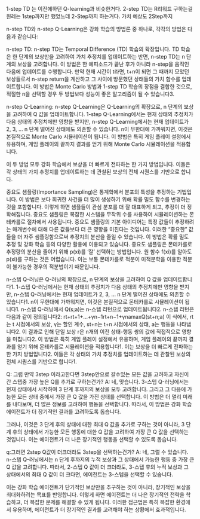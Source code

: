 1-step TD 는 이전에하던 Q-learning과 비슷한거다.
2-step TD는 R리워드 구하는걸 원레는 1step까지만 했었느데 2-Step까지 하는거다. 가치 예상도 2Step까지

n-step TD와 n-step Q-Learning은 강화 학습의 방법론 중 하나로, 각각의 방법은 다음과 같습니다:

n-step TD: n-step TD는 Temporal Difference (TD) 학습의 확장입니다. TD 학습은 한 단계의 보상만을 고려하여 가치 추정치를 업데이트하는 반면, n-step TD는 n 단계의 보상을 고려합니다. 이 방법은 한 에피소드가 끝난 후가 아니라 n-step을 움직인 다음에 업데이트를 수행합니다. 만약 현재 시간이 t라면, t+n이 되면 그 때까지 모았던 보상들로서 n-step return을 계산하고 그 사이에 방문했던 상태들의 가치 함수를 업데이트합니다. 이 방법은 Monte Carlo 방법과 1-step TD 학습의 장점을 결합한 것으로, 적절한 n을 선택할 경우 두 방법보다 성능이 좋은 알고리즘이 될 수 있습니다3.

n-step Q-Learning: n-step Q-Learning은 Q-Learning의 확장으로, n 단계의 보상을 고려하여 Q 값을 업데이트합니다. 1-step Q-Learning에서는 현재 상태의 추정치가 다음 상태의 추정치에만 영향을 받지만, n-step Q-Learning에서는 현재 업데이트가 2, 3, … n 단계 떨어진 상태에도 의존할 수 있습니다. n이 무한대에 가까워지면, 이것은 본질적으로 Monte Carlo 시뮬레이션이 됩니다. 이 방법은 특히 게임 플레이 설정에서 유용하며, 게임 플레이의 끝까지 결과를 얻기 위해 Monte Carlo 시뮬레이션을 적용합니다.

이 두 방법 모두 강화 학습에서 보상을 더 빠르게 전파하는 한 가지 방법입니다. 이들은 각 상태의 가치 추정치를 업데이트하는 데 관찰된 보상의 전체 시퀀스를 기반으로 합니다.

중요도 샘플링(Importance Sampling)은 통계학에서 분포의 특성을 추정하는 기법입니다. 이 방법은 보다 희귀한 사건을 더 많이 생성하기 위해 확률 밀도 함수를 변경하는 것을 포함합니다. 이렇게 하면 샘플들이 관심 분포를 더 잘 대표하게 되고, 추정이 더 정확해집니다. 중요도 샘플링은 복잡한 시스템을 무작위 수를 사용하여 시뮬레이션하는 몬테카를로 절차에서 사용됩니다.
중요도 샘플링의 기본 아이디어는 특정 값들이 추정하려는 매개변수에 대해 다른 값들보다 더 큰 영향을 미친다는 것입니다. 이러한 “중요한” 값들을 더 자주 샘플링함으로써 추정치의 분산을 줄일 수 있습니다. 이 방법은 확률 밀도 추정 및 강화 학습 등의 다양한 활용에 이용되고 있습니다.
중요도 샘플링은 몬테카를로 추정량의 분산을 줄이기 위해 p(xi​)를 ‘잘’ 선택하는 방법입니다. 원 함수 f(xi​)를 알아도 p(xi​)를 구하는 것은 어렵습니다. 이는 보통 몬테카를로 적분이 미적분학을 이용한 적분이 불가능한 경우의 적분법이기 때문입니다.

n-스텝 Q-러닝은 Q-러닝의 확장으로, n 단계의 보상을 고려하여 Q 값을 업데이트합니다1. 1-스텝 Q-러닝에서는 현재 상태의 추정치가 다음 상태의 추정치에만 영향을 받지만, n-스텝 Q-러닝에서는 현재 업데이트가 2, 3, … n 단계 떨어진 상태에도 의존할 수 있습니다1. n이 무한대에 가까워지면, 이것은 본질적으로 몬테카를로 시뮬레이션이 됩니다1.
n-스텝 Q-러닝에서 Q(s;a)는 n-스텝 리턴으로 업데이트됩니다2. n-스텝 리턴은 다음과 같이 정의됩니다2:
rt​+rt+1​+…+γn−1rt+n−1​+γnamax​Q(st+n​;a)
이 식에서, rt​는 t 시점에서의 보상, γ는 할인 계수, st+n​는 t+n 시점에서의 상태, a는 행동을 나타냅니다2. 이 결과로 인해 단일 보상 r은 n개의 이전 상태-행동 쌍의 값에 직접적으로 영향을 미칩니다2.
이 방법은 특히 게임 플레이 설정에서 유용하며, 게임 플레이의 끝까지 결과를 얻기 위해 몬테카를로 시뮬레이션을 적용합니다1. 이는 보상을 더 빠르게 전파하는 한 가지 방법입니다2. 이들은 각 상태의 가치 추정치를 업데이트하는 데 관찰된 보상의 전체 시퀀스를 기반으로 합니다1.


Q: 그럼 만약 3step 이라고한다면 3step안으로 갈수있는 모든 값을 고려하고 자신이 간 스텝중 가장 높은 Q를 추가로 구하는건가?
A:
네, 맞습니다. 3-스텝 Q-러닝에서는 현재 상태에서 시작하여 3 단계 후까지의 보상을 모두 고려합니다. 그리고 그 다음에 가능한 모든 상태 중에서 가장 큰 Q 값을 가진 상태를 선택합니다. 이 방법은 더 멀리 미래를 내다보며, 더 많은 정보를 고려하여 행동을 선택합니다. 따라서, 이 방법은 강화 학습 에이전트가 더 장기적인 결과를 고려하도록 돕습니다.

그러나, 이것은 3 단계 후의 상태에 대한 최대 Q 값을 추가로 구하는 것이 아니라, 3 단계 후의 상태에서 가능한 모든 행동에 대한 Q 값을 고려하여 가장 큰 Q 값을 선택하는 것입니다. 이는 에이전트가 더 나은 장기적인 행동을 선택할 수 있도록 돕습니다.

q:그러면 2step Q값이 더크더라도 3step을 선택하는건가?
A:
네, 그럴 수 있습니다. n-스텝 Q-러닝에서는 n 단계 후까지의 누적 보상과 그 상태에서 가능한 행동 중 가장 큰 Q 값을 고려합니다. 따라서, 2-스텝 Q 값이 더 크더라도, 3-스텝 후의 누적 보상과 그 상태에서의 최대 Q 값이 더 크다면, 에이전트는 3-스텝을 선택할 수 있습니다.

이는 강화 학습 에이전트가 단기적인 보상만을 추구하는 것이 아니라, 장기적인 보상을 최대화하려는 목표를 반영합니다. 이렇게 하면 에이전트는 더 나은 장기적인 전략을 학습하고, 더 복잡한 문제를 해결할 수 있게 됩니다. 이러한 접근법은 특히 복잡한 환경에서 유용하며, 에이전트가 더 장기적인 결과를 고려해야 하는 상황에서 효과적입니다.